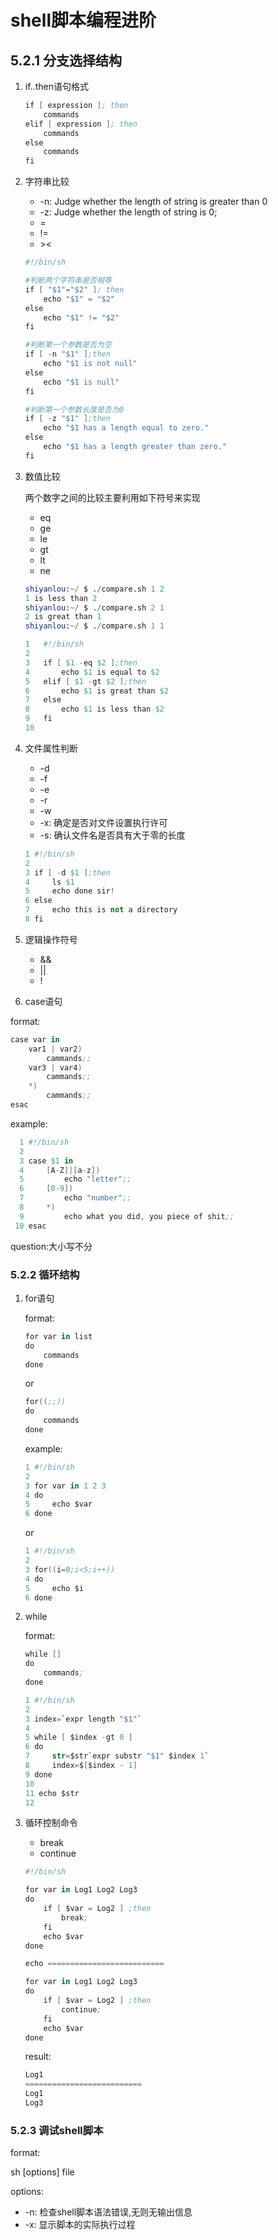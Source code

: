# shell脚本编程进阶

## 5.2.1 分支选择结构

1. if..then语句格式

    ```s
    if [ expression ]; then
        commands
    elif [ expression ]; then
        commands
    else
        commands
    fi
    ```

2. 字符串比较

   - -n: Judge whether the length of string is greater than 0
   - -z: Judge whether the length of string is 0;
   - =
   - !=
   - \>\<

   ```s
   #!/bin/sh

   #判断两个字符串是否相等
   if [ "$1"="$2" ]; then
       echo "$1" = "$2"
   else
       echo "$1" != "$2"
   fi

   #判断第一个参数是否为空
   if [ -n "$1" ];then
       echo "$1 is not null"
   else
       echo "$1 is null"
   fi

   #判断第一个参数长度是否为0
   if [ -z "$1" ];then
       echo "$1 has a length equal to zero."
   else
       echo "$1 has a length greater than zero."
   fi
   ```

3. 数值比较

    两个数字之间的比较主要利用如下符号来实现

    - eq
    - ge
    - le
    - gt
    - lt
    - ne

    ```s
    shiyanlou:~/ $ ./compare.sh 1 2                                      [12:26:52]
    1 is less than 2
    shiyanlou:~/ $ ./compare.sh 2 1                                      [12:26:55]
    2 is great than 1
    shiyanlou:~/ $ ./compare.sh 1 1                                      [12:27:01]
    ```

    ```s
    1   #!/bin/sh
    2    
    3   if [ $1 -eq $2 ];then
    4       echo $1 is equal to $2
    5   elif [ $1 -gt $2 ];then 
    6       echo $1 is great than $2
    7   else
    8       echo $1 is less than $2
    9   fi
    10    
    ```

4. 文件属性判断

   - -d
   - -f
   - -e
   - -r
   - -w
   - -x: 确定是否对文件设置执行许可
   - -s: 确认文件名是否具有大于零的长度

    ```S
    1 #!/bin/sh                   
    2  
    3 if [ -d $1 ];then
    4     ls $1
    5     echo done sir!
    6 else
    7     echo this is not a directory
    8 fi    
    ```

5. 逻辑操作符号

   - &&
   - ||
   - !

6. case语句

format:

```s
case var in
    var1 | var2)
        cammands;;
    var3 | var4)
        cammands;;
    *)
        cammands;;
esac
```

example:

```s
  1 #!/bin/sh
  2
  3 case $1 in
  4     [A-Z]|[a-z])
  5         echo "letter";;
  6     [0-9])
  7         echo "number";;
  8     *)   
  9         echo what you did, you piece of shit;;
 10 esac
```

question:大小写不分

### 5.2.2 循环结构

1. for语句

    format:

    ```s
    for var in list
    do
        commands
    done
    ```

    or

    ```s
    for((;;))
    do
        commands
    done
    ```

    example:

    ```s
    1 #!/bin/sh
    2  
    3 for var in 1 2 3
    4 do
    5     echo $var
    6 done 
    ```

    or

    ```s
    1 #!/bin/sh              
    2  
    3 for((i=0;i<5;i++))
    4 do
    5     echo $i
    6 done
    ```

2. while

    format:

    ```s
    while []
    do
        commands;
    done
    ```

    ```s
    1 #!/bin/sh
    2  
    3 index=`expr length "$1"`
    4  
    5 while [ $index -gt 0 ]
    6 do
    7     str=$str`expr substr "$1" $index 1`
    8     index=$[$index - 1]
    9 done
    10  
    11 echo $str
    12            
    ```

3. 循环控制命令

   - break
   - continue

   ```s
   #!/bin/sh

   for var in Log1 Log2 Log3
   do
       if [ $var = Log2 ] ;then
           break;
       fi
       echo $var
   done

   echo ==========================

   for var in Log1 Log2 Log3
   do
       if [ $var = Log2 ] ;then
           continue;
       fi
       echo $var
   done
   ```

   result:

   ```s
   Log1
   ==========================
   Log1
   Log3
   ```

### 5.2.3 调试shell脚本

format:

sh [options] file

options:

- -n: 检查shell脚本语法错误,无则无输出信息
- -x: 显示脚本的实际执行过程

